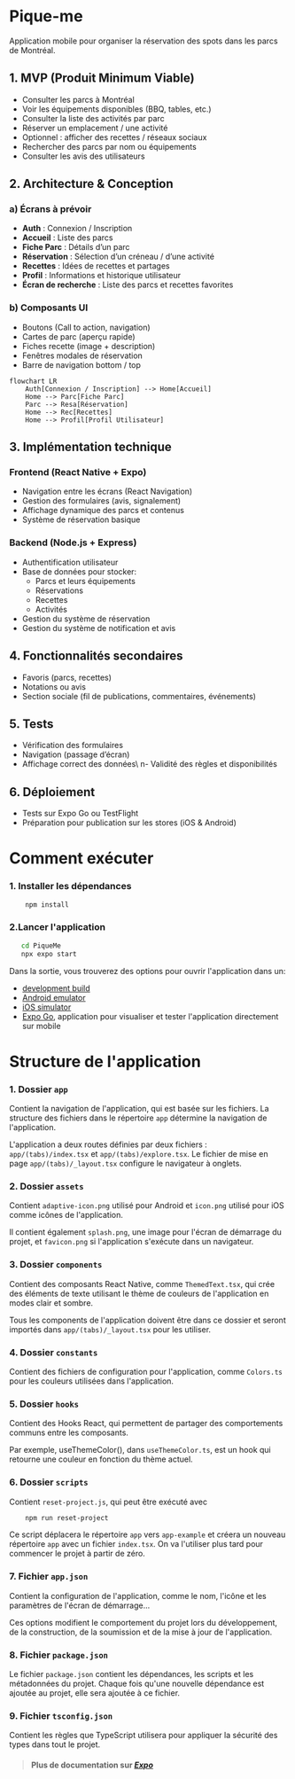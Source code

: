 # Pique-me

Application mobile pour organiser la réservation des spots dans les parcs de Montréal.

## 1. MVP (Produit Minimum Viable)

- Consulter les parcs à Montréal
- Voir les équipements disponibles (BBQ, tables, etc.)
- Consulter la liste des activités par parc
- Réserver un emplacement / une activité
- Optionnel : afficher des recettes / réseaux sociaux
- Rechercher des parcs par nom ou équipements
- Consulter les avis des utilisateurs

## 2. Architecture & Conception

### a) Écrans à prévoir

- **Auth** : Connexion / Inscription
- **Accueil** : Liste des parcs
- **Fiche Parc** : Détails d’un parc
- **Réservation** : Sélection d’un créneau / d’une activité
- **Recettes** : Idées de recettes et partages
- **Profil** : Informations et historique utilisateur
- **Écran de recherche** : Liste des parcs et recettes favorites

### b) Composants UI

- Boutons (Call to action, navigation)
- Cartes de parc (aperçu rapide)
- Fiches recette (image + description)
- Fenêtres modales de réservation
- Barre de navigation bottom / top

```mermaid
flowchart LR
    Auth[Connexion / Inscription] --> Home[Accueil]
    Home --> Parc[Fiche Parc]
    Parc --> Resa[Réservation]
    Home --> Rec[Recettes]
    Home --> Profil[Profil Utilisateur]
```

## 3. Implémentation technique

### Frontend (React Native + Expo)

- Navigation entre les écrans (React Navigation)
- Gestion des formulaires (avis, signalement)
- Affichage dynamique des parcs et contenus
- Système de réservation basique

### Backend (Node.js + Express)

- Authentification utilisateur
- Base de données pour stocker:
    - Parcs et leurs équipements
    - Réservations
    - Recettes
    - Activités
- Gestion du système de réservation
- Gestion du système de notification et avis

## 4. Fonctionnalités secondaires

- Favoris (parcs, recettes)
- Notations ou avis
- Section sociale (fil de publications, commentaires, événements)

## 5. Tests

- Vérification des formulaires
- Navigation (passage d’écran)
- Affichage correct des données\ n- Validité des règles et disponibilités

## 6. Déploiement

- Tests sur Expo Go ou TestFlight
- Préparation pour publication sur les stores (iOS & Android)

# Comment exécuter

### 1. Installer les dépendances
```bash
    npm install
```

### 2.Lancer l'application

```bash
   cd PiqueMe
   npx expo start
```

Dans la sortie, vous trouverez des options pour ouvrir l'application dans un:

- [development build](https://docs.expo.dev/develop/development-builds/introduction/)
- [Android emulator](https://docs.expo.dev/workflow/android-studio-emulator/)
- [iOS simulator](https://docs.expo.dev/workflow/ios-simulator/)
- [Expo Go](https://expo.dev/go), application  pour visualiser et tester l'application directement sur mobile

# Structure de l'application

### 1. Dossier `app`
Contient la navigation de l'application, qui est basée sur les fichiers. La structure des
fichiers dans le répertoire `app` détermine la navigation de l'application.

L'application a deux routes définies par deux fichiers : `app/(tabs)/index.tsx` et
`app/(tabs)/explore.tsx`. Le fichier de mise en page `app/(tabs)/_layout.tsx` configure le
navigateur à onglets.

### 2. Dossier `assets`
Contient `adaptive-icon.png` utilisé pour Android et `icon.png` utilisé pour iOS comme icônes
de l'application.

Il contient également `splash.png`, une image pour l'écran de démarrage
du projet, et `favicon.png` si l'application s'exécute dans un navigateur.

### 3. Dossier `components`
Contient des composants React Native, comme `ThemedText.tsx`, qui crée des éléments de texte
utilisant le thème de couleurs de l'application en modes clair et sombre.

Tous les components de l'application doivent être dans ce dossier et seront importés
dans `app/(tabs)/_layout.tsx` pour les utiliser.

### 4. Dossier `constants`
Contient des fichiers de configuration pour l'application, comme `Colors.ts` pour les couleurs
utilisées dans l'application.

### 5. Dossier `hooks`
Contient des Hooks React, qui permettent de partager des comportements communs entre les
composants.

Par exemple, useThemeColor(), dans `useThemeColor.ts`, est un hook qui retourne une couleur en
fonction du thème actuel.

### 6. Dossier `scripts`
Contient `reset-project.js`, qui peut être exécuté avec

```bash 
    npm run reset-project
```

Ce script déplacera
le répertoire `app` vers `app-example` et créera un nouveau répertoire `app` avec un fichier `index.tsx`.
On va l'utiliser plus tard pour commencer le projet à partir de zéro.

### 7. Fichier `app.json`
Contient la configuration de l'application, comme le nom, l'icône et les paramètres de l'écran de démarrage...


Ces options modifient le comportement du projet lors du développement, de la construction, de la
soumission et de la mise à jour de l'application.

### 8. Fichier `package.json`
Le fichier `package.json` contient les dépendances, les scripts et les métadonnées du projet.
Chaque fois qu'une nouvelle dépendance est ajoutée au projet, elle sera ajoutée à ce fichier.

### 9. Fichier `tsconfig.json`
Contient les règles que TypeScript utilisera pour appliquer la sécurité des types dans tout le projet.

> #### Plus de documentation sur _[Expo](https://docs.expo.dev/get-started/set-up-your-environment/)_